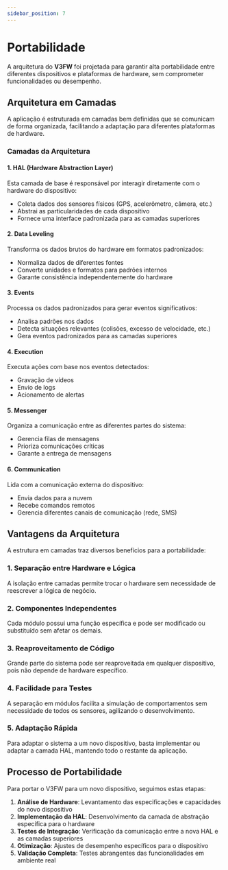 ```yaml
---
sidebar_position: 7
---
```


# Portabilidade

A arquitetura do **V3FW** foi projetada para garantir alta portabilidade entre diferentes dispositivos e plataformas de hardware, sem comprometer funcionalidades ou desempenho.

## Arquitetura em Camadas

A aplicação é estruturada em camadas bem definidas que se comunicam de forma organizada, facilitando a adaptação para diferentes plataformas de hardware.

### Camadas da Arquitetura

#### 1. HAL (Hardware Abstraction Layer)
Esta camada de base é responsável por interagir diretamente com o hardware do dispositivo:
- Coleta dados dos sensores físicos (GPS, acelerômetro, câmera, etc.)
- Abstrai as particularidades de cada dispositivo
- Fornece uma interface padronizada para as camadas superiores

#### 2. Data Leveling
Transforma os dados brutos do hardware em formatos padronizados:
- Normaliza dados de diferentes fontes
- Converte unidades e formatos para padrões internos
- Garante consistência independentemente do hardware

#### 3. Events
Processa os dados padronizados para gerar eventos significativos:
- Analisa padrões nos dados
- Detecta situações relevantes (colisões, excesso de velocidade, etc.)
- Gera eventos padronizados para as camadas superiores

#### 4. Execution
Executa ações com base nos eventos detectados:
- Gravação de vídeos
- Envio de logs
- Acionamento de alertas

#### 5. Messenger
Organiza a comunicação entre as diferentes partes do sistema:
- Gerencia filas de mensagens
- Prioriza comunicações críticas
- Garante a entrega de mensagens

#### 6. Communication
Lida com a comunicação externa do dispositivo:
- Envia dados para a nuvem
- Recebe comandos remotos
- Gerencia diferentes canais de comunicação (rede, SMS)

## Vantagens da Arquitetura

A estrutura em camadas traz diversos benefícios para a portabilidade:

### 1. Separação entre Hardware e Lógica
A isolação entre camadas permite trocar o hardware sem necessidade de reescrever a lógica de negócio.

### 2. Componentes Independentes
Cada módulo possui uma função específica e pode ser modificado ou substituído sem afetar os demais.

### 3. Reaproveitamento de Código
Grande parte do sistema pode ser reaproveitada em qualquer dispositivo, pois não depende de hardware específico.

### 4. Facilidade para Testes
A separação em módulos facilita a simulação de comportamentos sem necessidade de todos os sensores, agilizando o desenvolvimento.

### 5. Adaptação Rápida
Para adaptar o sistema a um novo dispositivo, basta implementar ou adaptar a camada HAL, mantendo todo o restante da aplicação.

## Processo de Portabilidade

Para portar o V3FW para um novo dispositivo, seguimos estas etapas:

1. **Análise de Hardware**: Levantamento das especificações e capacidades do novo dispositivo
2. **Implementação da HAL**: Desenvolvimento da camada de abstração específica para o hardware
3. **Testes de Integração**: Verificação da comunicação entre a nova HAL e as camadas superiores
4. **Otimização**: Ajustes de desempenho específicos para o dispositivo
5. **Validação Completa**: Testes abrangentes das funcionalidades em ambiente real 